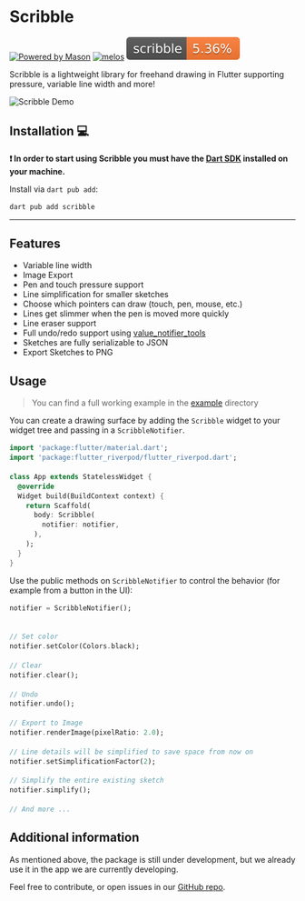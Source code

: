 # Scribble

[![Powered by Mason](https://img.shields.io/endpoint?url=https%3A%2F%2Ftinyurl.com%2Fmason-badge)](https://github.com/felangel/mason)
[![melos](https://img.shields.io/badge/maintained%20with-melos-f700ff.svg)](https://github.com/invertase/melos)
![coverage](./coverage.svg)

Scribble is a lightweight library for freehand drawing in Flutter supporting pressure, variable line width and more!

![Scribble Demo](https://raw.githubusercontent.com/timcreatedit/scribble/main/scribble_demo.gif)

## Installation 💻

**❗ In order to start using Scribble you must have the [Dart SDK][dart_install_link] installed on your machine.**

Install via `dart pub add`:

```sh
dart pub add scribble
```

---

## Features

* Variable line width
* Image Export
* Pen and touch pressure support
* Line simplification for smaller sketches
* Choose which pointers can draw (touch, pen, mouse, etc.)
* Lines get slimmer when the pen is moved more quickly
* Line eraser support
* Full undo/redo support using [value_notifier_tools](https://pub.dev/packages/value_notifier_tools)
* Sketches are fully serializable to JSON
* Export Sketches to PNG

## Usage

> You can find a full working example in the [example](./example) directory

You can create a drawing surface by adding the ``Scribble`` widget to your widget tree and passing in
a ``ScribbleNotifier``.

```dart
import 'package:flutter/material.dart';
import 'package:flutter_riverpod/flutter_riverpod.dart';

class App extends StatelessWidget {
  @override
  Widget build(BuildContext context) {
    return Scaffold(
      body: Scribble(
        notifier: notifier,
      ),
    );
  }
}
```

Use the public methods on ``ScribbleNotifier`` to control the behavior (for example from a button in the UI):

```dart
notifier = ScribbleNotifier();


// Set color
notifier.setColor(Colors.black);

// Clear
notifier.clear();

// Undo
notifier.undo();

// Export to Image
notifier.renderImage(pixelRatio: 2.0);

// Line details will be simplified to save space from now on
notifier.setSimplificationFactor(2);

// Simplify the entire existing sketch
notifier.simplify();

// And more ... 
```

## Additional information

As mentioned above, the package is still under development, but we already use it in the app we are currently
developing.

Feel free to contribute, or open issues in our [GitHub repo](https://github.com/timcreatedit/scribble).


[dart_install_link]: https://dart.dev/get-dart
[github_actions_link]: https://docs.github.com/en/actions/learn-github-actions
[license_badge]: https://img.shields.io/badge/license-MIT-blue.svg
[license_link]: https://opensource.org/licenses/MIT
[mason_link]: https://github.com/felangel/mason
[very_good_ventures_link]: https://verygood.ventures
